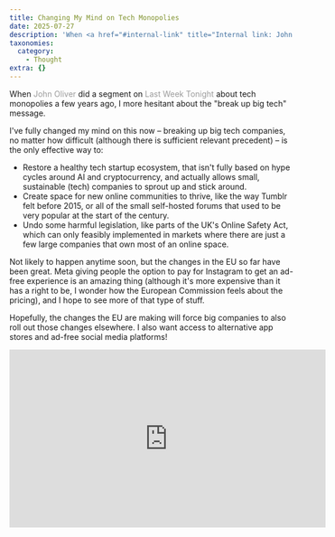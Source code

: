 ```yaml
---
title: Changing My Mind on Tech Monopolies
date: 2025-07-27
description: 'When <a href="#internal-link" title="Internal link: John Oliver">John Oliver</a> did a segment on <a href="#internal-link" title="Internal link: Last...'
taxonomies:
  category:
    - Thought
extra: {}
---
```



When <a href="#internal-link" title="Internal link: John Oliver">John Oliver</a> did a segment on <a href="#internal-link" title="Internal link: Last Week Tonight">Last Week Tonight</a> about tech monopolies a few years ago, I more hesitant about the "break up big tech" message.

I've fully changed my mind on this now – breaking up big tech companies, no matter how difficult (although there is sufficient relevant precedent) – is the only effective way to:

- Restore a healthy tech startup ecosystem, that isn't fully based on hype cycles around AI and cryptocurrency, and actually allows small, sustainable (tech) companies to sprout up and stick around.
- Create space for new online communities to thrive, like the way Tumblr felt before 2015, or all of the small self-hosted forums that used to be very popular at the start of the century.
- Undo some harmful legislation, like parts of the UK's Online Safety Act, which can only feasibly implemented in markets where there are just a few large companies that own most of an online space.


Not likely to happen anytime soon, but the changes in the EU so far have been great. Meta giving people the option to pay for Instagram to get an ad-free experience is an amazing thing (although it's more expensive than it has a right to be, I wonder how the European Commission feels about the pricing), and I hope to see more of that type of stuff.

Hopefully, the changes the EU are making will force big companies to also roll out those changes elsewhere. I also want access to alternative app stores and ad-free social media platforms!


<iframe width="560" height="315" src="https://www.youtube.com/embed/jXf04bhcjbg?si=whlX6DJPhy-LoZPA" title="YouTube video player" frameborder="0" allow="accelerometer; autoplay; clipboard-write; encrypted-media; gyroscope; picture-in-picture; web-share" referrerpolicy="strict-origin-when-cross-origin" allowfullscreen></iframe>



<style>a[href="#internal-link"] { color: #9b9b9b; text-decoration: none !important; }</style>